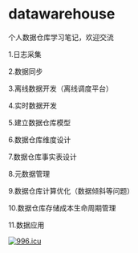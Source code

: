 # datawarehouse
个人数据仓库学习笔记，欢迎交流

1.日志采集

2.数据同步

3.离线数据开发（离线调度平台）

4.实时数据开发

5.建立数据仓库模型

6.数据仓库维度设计

7.数据仓库事实表设计

8.元数据管理

9.数据仓库计算优化（数据倾斜等问题）

10.数据仓库存储成本生命周期管理

11.数据应用


<a href="https://996.icu"><img src="https://img.shields.io/badge/link-996.icu-red.svg" alt="996.icu" /></a>
